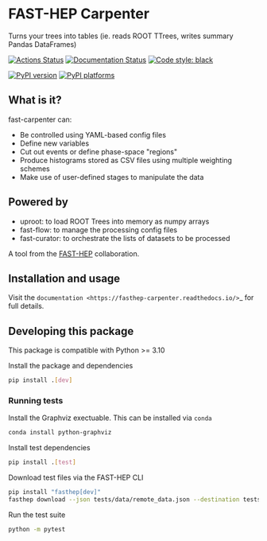 
# FAST-HEP Carpenter

Turns your trees into tables (ie. reads ROOT TTrees, writes summary Pandas DataFrames)

[![Actions Status][actions-badge]][actions-link]
[![Documentation Status][rtd-badge]][rtd-link]
[![Code style: black][black-badge]][black-link]

[![PyPI version][pypi-version]][pypi-link]
[![PyPI platforms][pypi-platforms]][pypi-link]

[actions-badge]: https://github.com/FAST-HEP/fasthep-carpenter/workflows/CI/badge.svg
[actions-link]: https://github.com/FAST-HEP/fasthep-carpenter/actions
[black-badge]:              https://img.shields.io/badge/code%20style-black-000000.svg
[black-link]:               https://github.com/psf/black
[pypi-link]:                https://pypi.org/project/fasthep-carpenter/
[pypi-platforms]:           https://img.shields.io/pypi/pyversions/fasthep-carpenter
[pypi-version]:             https://badge.fury.io/py/fasthep-carpenter.svg

[rtd-badge]:                https://readthedocs.org/projects/fasthep-carpenter/badge/?version=latest
[rtd-link]:                 https://fasthep-carpenter.readthedocs.io/en/latest/?badge=latest

## What is it?

fast-carpenter can:

* Be controlled using YAML-based config files
* Define new variables
* Cut out events or define phase-space "regions"
* Produce histograms stored as CSV files using multiple weighting schemes
* Make use of user-defined stages to manipulate the data

## Powered by

* uproot: to load ROOT Trees into memory as numpy arrays
* fast-flow: to manage the processing config files
* fast-curator: to orchestrate the lists of datasets to be processed

A tool from the [FAST-HEP](http://fast-hep.web.cern.ch/) collaboration.

## Installation and usage

Visit the `documentation <https://fasthep-carpenter.readthedocs.io/>`_ for full details.

## Developing this package

This package is compatible with Python >= 3.10

Install the package and dependencies

```bash
pip install .[dev]
```

### Running tests

Install the Graphviz exectuable. This can be installed via `conda`

```bash
conda install python-graphviz
```

Install test dependencies

```bash
pip install .[test]
```

Download test files via the FAST-HEP CLI

```bash
pip install "fasthep[dev]"
fasthep download --json tests/data/remote_data.json --destination tests/data/
```

Run the test suite

```bash
python -m pytest
```